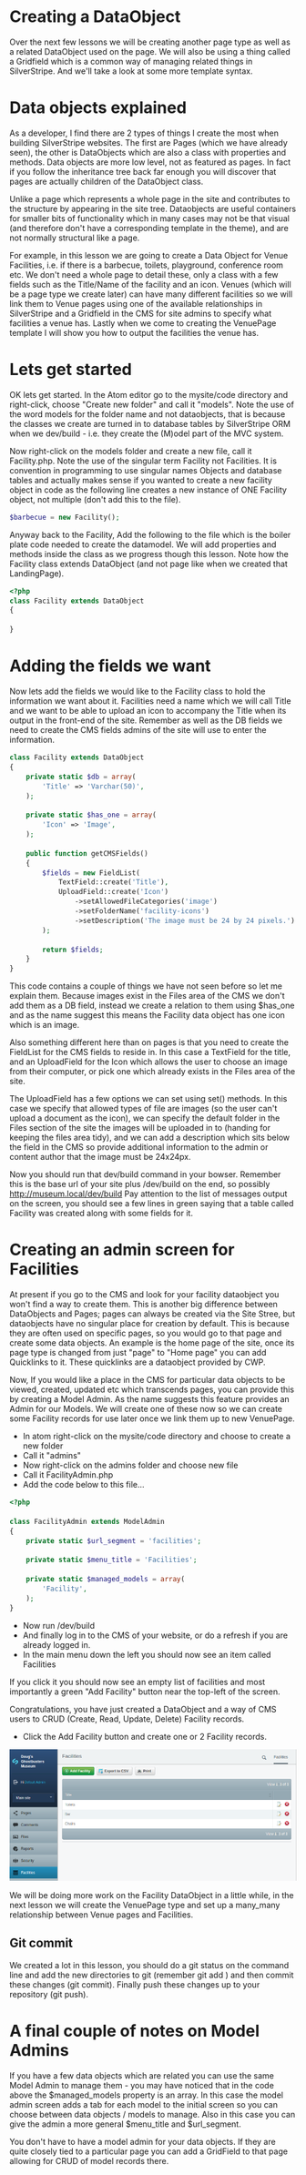 # Creating a DataObject

Over the next few lessons we will be creating another page type as well as a related DataObject used on the page. We will also be using a thing called a Gridfield which is a common way of managing related things in SilverStripe. And we'll take a look at some more template syntax.

# Data objects explained

As a developer, I find there are 2 types of things I create the most when building SilverStripe websites. The first are Pages (which we have already seen), the other is DataObjects which are also a class with properties and methods. Data objects are more low level, not as featured as pages. In fact if you follow the inheritance tree back far enough you will discover that pages are actually children of the DataObject class.

Unlike a page which represents a whole page in the site and contributes to the structure by appearing in the site tree. Dataobjects are useful containers for smaller bits of functionality which in many cases may not be that visual (and therefore don't have a corresponding template in the theme), and are not normally structural like a page.

For example, in this lesson we are going to create a Data Object for Venue Facilities, i.e. if there is a barbecue, toilets, playground, conference room etc. We don't need a whole page to detail these, only a class with a few fields such as the Title/Name of the facility and an icon. Venues (which will be a page type we create later) can have many different facilities so we will link them to Venue pages using one of the available relationships in SilverStripe and a Gridfield in the CMS for site admins to specify what facilities a venue has. Lastly when we come to creating the VenuePage template I will show you how to output the facilities the venue has.

# Lets get started

OK lets get started. In the Atom editor go to the mysite/code directory and right-click, choose "Create new folder" and call it "models". Note the use of the word models for the folder name and not dataobjects, that is because the classes we create are turned in to database tables by SilverStripe ORM when we dev/build - i.e. they create the (M)odel part of the MVC system.

Now right-click on the models folder and create a new file, call it Facility.php. Note the use of the singular term Facility not Facilities. It is convention in programming to use singular names Objects and database tables and actually makes sense if you wanted to create a new facility object in code as the following line creates a new instance of ONE Facility object, not multiple (don't add this to the file).

```php
$barbecue = new Facility();
```

Anyway back to the Facility, Add the following to the file which is the boiler plate code needed to create the datamodel. We will add properties and methods inside the class as we progress though this lesson. Note how the Facility class extends DataObject (and not page like when we created that LandingPage).

```php
<?php
class Facility extends DataObject
{

}
```

# Adding the fields we want

Now lets add the fields we would like to the Facility class to hold the information we want about it. Facilities need a name which we will call Title and we want to be able to upload an icon to accompany the Title when its output in the front-end of the site. Remember as well as the DB fields we need to create the CMS fields admins of the site will use to enter the information.

```php
class Facility extends DataObject
{
    private static $db = array(
        'Title' => 'Varchar(50)',
    );

    private static $has_one = array(
        'Icon' => 'Image',
    );

    public function getCMSFields()
    {
        $fields = new FieldList(
            TextField::create('Title'),
            UploadField::create('Icon')
                ->setAllowedFileCategories('image')
                ->setFolderName('facility-icons')
                ->setDescription('The image must be 24 by 24 pixels.')
        );

        return $fields;
    }
}
```

This code contains a couple of things we have not seen before so let me explain them. Because images exist in the Files area of the CMS we don't add them as a DB field, instead we create a relation to them using $has_one and as the name suggest this means the Facility data object has one icon which is an image.

Also something different here than on pages is that you need to create the FieldList for the CMS fields to reside in. In this case a TextField for the title, and an UploadField for the Icon which allows the user to choose an image from their computer, or pick one which already exists in the Files area of the site.

The UploadField has a few options we can set using set() methods. In this case we specify that allowed types of file are images (so the user can't upload a document as the icon), we can specify the default folder in the Files section of the site the images will be uploaded in to (handing for keeping the files area tidy), and we can add a description which sits below the field in the CMS so provide additional information to the admin or content author that the image must be 24x24px.

Now you should run that dev/build command in your bowser. Remember this is the base url of your site plus /dev/build on the end, so possibly http://museum.local/dev/build Pay attention to the list of messages output on the screen, you should see a few lines in green saying that a table called Facility was created along with some fields for it.

# Creating an admin screen for Facilities

At present if you go to the CMS and look for your facility dataobject you won't find a way to create them. This is another big difference between DataObjects and Pages; pages can always be created via the Site Stree, but dataobjects have no singular place for creation by default. This is because they are often used on specific pages, so you would go to that page and create some data objects. An example is the home page of the site, once its page type is changed from just "page" to "Home page" you can add Quicklinks to it. These quicklinks are a dataobject provided by CWP.

Now, If you would like a place in the CMS for particular data objects to be viewed, created, updated etc which transcends pages, you can provide this by creating a Model Admin. As the name suggests this feature provides an Admin for our Models. We will create one of these now so we can create some Facility records for use later once we link them up to new VenuePage.

* In atom right-click on the mysite/code directory and choose to create a new folder
* Call it "admins"
* Now right-click on the admins folder and choose new file
* Call it FacilityAdmin.php
* Add the code below to this file...

```php
<?php

class FacilityAdmin extends ModelAdmin
{
    private static $url_segment = 'facilities';

    private static $menu_title = 'Facilities';

    private static $managed_models = array(
        'Facility',
    );
}
```

* Now run /dev/build
* And finally log in to the CMS of your website, or do a refresh if you are already logged in.
* In the main menu down the left you should now see an item called Facilities

If you click it you should now see an empty list of facilities and most importantly a green "Add Facility" button near the top-left of the screen.

Congratulations, you have just created a DataObject and a way of CMS users to CRUD (Create, Read, Update, Delete) Facility records.

* Click the Add Facility button and create one or 2 Facility records.

![Facilities Model Admin](img/08_facilities-model-admin.png "Facilities Model Admin")

We will be doing more work on the Facility DataObject in a little while, in the next lesson we will create the VenuePage type and set up a many_many relationship between Venue pages and Facilities.

## Git commit

We created a lot in this lesson, you should do a git status on the command line and add the new directories to git (remember git add <filename>) and then commit these changes (git commit). Finally push these changes up to your repository (git push).

# A final couple of notes on Model Admins

If you have a few data objects which are related you can use the same Model Admin to manage them - you may have noticed that in the code above the $managed_models property is an array. In this case the model admin screen adds a tab for each model to the initial screen so you can choose between data objects / models to manage. Also in this case you can give the admin a more general $menu_title and $url_segment.

You don't have to have a model admin for your data objects. If they are quite closely tied to a particular page you can add a GridField to that page allowing for CRUD of model records there.
